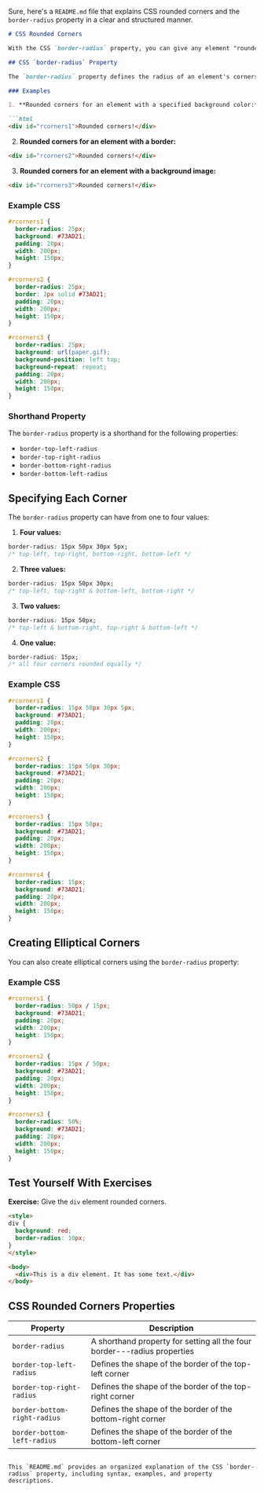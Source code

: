 Sure, here's a `README.md` file that explains CSS rounded corners and the `border-radius` property in a clear and structured manner.

```markdown
# CSS Rounded Corners

With the CSS `border-radius` property, you can give any element "rounded corners".

## CSS `border-radius` Property

The `border-radius` property defines the radius of an element's corners. This allows you to add rounded corners to elements.

### Examples

1. **Rounded corners for an element with a specified background color:**

```html
<div id="rcorners1">Rounded corners!</div>
```

2. **Rounded corners for an element with a border:**

```html
<div id="rcorners2">Rounded corners!</div>
```

3. **Rounded corners for an element with a background image:**

```html
<div id="rcorners3">Rounded corners!</div>
```

### Example CSS

```css
#rcorners1 {
  border-radius: 25px;
  background: #73AD21;
  padding: 20px;
  width: 200px;
  height: 150px;
}

#rcorners2 {
  border-radius: 25px;
  border: 2px solid #73AD21;
  padding: 20px;
  width: 200px;
  height: 150px;
}

#rcorners3 {
  border-radius: 25px;
  background: url(paper.gif);
  background-position: left top;
  background-repeat: repeat;
  padding: 20px;
  width: 200px;
  height: 150px;
}
```

### Shorthand Property

The `border-radius` property is a shorthand for the following properties:
- `border-top-left-radius`
- `border-top-right-radius`
- `border-bottom-right-radius`
- `border-bottom-left-radius`

## Specifying Each Corner

The `border-radius` property can have from one to four values:

1. **Four values:**

```css
border-radius: 15px 50px 30px 5px;
/* top-left, top-right, bottom-right, bottom-left */
```

2. **Three values:**

```css
border-radius: 15px 50px 30px;
/* top-left, top-right & bottom-left, bottom-right */
```

3. **Two values:**

```css
border-radius: 15px 50px;
/* top-left & bottom-right, top-right & bottom-left */
```

4. **One value:**

```css
border-radius: 15px;
/* all four corners rounded equally */
```

### Example CSS

```css
#rcorners1 {
  border-radius: 15px 50px 30px 5px;
  background: #73AD21;
  padding: 20px;
  width: 200px;
  height: 150px;
}

#rcorners2 {
  border-radius: 15px 50px 30px;
  background: #73AD21;
  padding: 20px;
  width: 200px;
  height: 150px;
}

#rcorners3 {
  border-radius: 15px 50px;
  background: #73AD21;
  padding: 20px;
  width: 200px;
  height: 150px;
}

#rcorners4 {
  border-radius: 15px;
  background: #73AD21;
  padding: 20px;
  width: 200px;
  height: 150px;
}
```

## Creating Elliptical Corners

You can also create elliptical corners using the `border-radius` property:

### Example CSS

```css
#rcorners1 {
  border-radius: 50px / 15px;
  background: #73AD21;
  padding: 20px;
  width: 200px;
  height: 150px;
}

#rcorners2 {
  border-radius: 15px / 50px;
  background: #73AD21;
  padding: 20px;
  width: 200px;
  height: 150px;
}

#rcorners3 {
  border-radius: 50%;
  background: #73AD21;
  padding: 20px;
  width: 200px;
  height: 150px;
}
```

## Test Yourself With Exercises

**Exercise:** Give the `div` element rounded corners.

```html
<style>
div {
  background: red;
  border-radius: 10px;
}
</style>

<body>
  <div>This is a div element. It has some text.</div>
</body>
```

## CSS Rounded Corners Properties

| Property                     | Description                                                 |
|------------------------------|-------------------------------------------------------------|
| `border-radius`              | A shorthand property for setting all the four border-*-*-radius properties |
| `border-top-left-radius`     | Defines the shape of the border of the top-left corner      |
| `border-top-right-radius`    | Defines the shape of the border of the top-right corner     |
| `border-bottom-right-radius` | Defines the shape of the border of the bottom-right corner  |
| `border-bottom-left-radius`  | Defines the shape of the border of the bottom-left corner   |
```

This `README.md` provides an organized explanation of the CSS `border-radius` property, including syntax, examples, and property descriptions.
